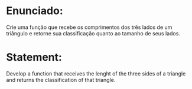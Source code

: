 # Enunciado:

Crie uma função que recebe os comprimentos dos três lados de um triângulo e retorne sua classificação quanto
ao tamanho de seus lados.

# Statement:

Develop a function that receives the lenght of the three sides of a triangle and returns the classification of that triangle.